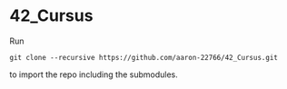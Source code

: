 # 42_Cursus
Run
```
git clone --recursive https://github.com/aaron-22766/42_Cursus.git
```
to import the repo including the submodules.
